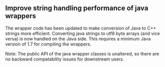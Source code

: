 ## Improve string handling performance of java wrappers

The wrapper code has been updated to make conversion of Java to C++ strings more efficient.
Converting java strings to utf8 byte arrays (and vice versa) is now handled on the Java side. This requires a minimum Java version of 1.7 for compiling the wrappers.

Note: The public API of the java wrapper classes is unaltered, so there are no backward compatability issues for downstream users.
